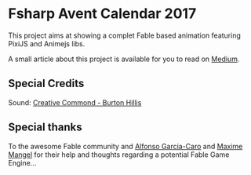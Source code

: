 # Fsharp Avent Calendar 2017

This project aims at showing a complet Fable based animation featuring PixiJS and Animejs libs.

A small article about this project is available for you to read on [Medium](https://medium.com/@whitetigle/merry-christmas-in-true-fable-color-999f023e1b13).

## Special Credits
Sound: [Creative Commond - Burton Hillis](https://notificationsounds.com/christmas-ringtones/dreamy-christmas-bells-503
)

## Special thanks
To the awesome Fable community and [Alfonso Garcia-Caro](https://github.com/alfonsogarciacaro) and [Maxime Mangel](https://github.com/MangelMaxime) for their help and thoughts regarding a potential Fable Game Engine...
